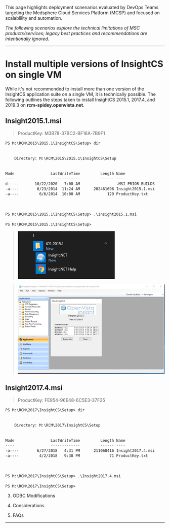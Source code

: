 This page highlights deployment scnenarios evaluated by DevOps Teams targeting the Medsphere Cloud Services Platform (MCSP) and focused on scalablility and automation.

_The following scenarios explore the technical limitations of MSC products/services; legacy best practices and recommendations are intentionally ignored._

---

# Install multiple versions of InsightCS on single VM
While it's not recommended to install more than one version of the InsightCS application suite on a single VM, it is technically possible.  The following outlines the steps taken to install InsightCS 2015.1, 2017.4, and 2019.3 on **rcm-spidey.openvista.net**.

## Insight2015.1.msi
> ProductKey: M3B78-37BC2-BF16A-7B9F1
```
PS M:\RCM\2015\2015.1\InsightCS\Setup> dir


    Directory: M:\RCM\2015\2015.1\InsightCS\Setup


Mode                LastWriteTime         Length Name                                                                                                        
----                -------------         ------ ----                                                                                                        
d-----       10/22/2020   7:08 AM                .MSI PRIOR BUILDS                                                                                           
-a----        6/23/2014  11:24 AM      202461696 Insight2015.1.msi                                                                                           
-a----         6/6/2014  10:00 AM            129 ProductKey.txt                                                                                              



PS M:\RCM\2015\2015.1\InsightCS\Setup> .\Insight2015.1.msi

PS M:\RCM\2015\2015.1\InsightCS\Setup>
```
> ![image.png](/.attachments/image-3ff57e6b-5316-43a0-9384-3e38a2818b62.png)

> ![image.png](/.attachments/image-a806b3eb-a9c5-4ae0-a619-a8227bcbb80e.png)



## Insight2017.4.msi

> ProductKey: FE954-96E48-6C5E3-37F25
```
PS M:\RCM\2017\InsightCS\Setup> dir


    Directory: M:\RCM\2017\InsightCS\Setup


Mode                LastWriteTime         Length Name                                                                       
----                -------------         ------ ----                                                                       
-a----        6/27/2018   4:31 PM      211068416 Insight2017.4.msi                                                          
-a----         4/2/2018   9:38 PM             71 ProductKey.txt                                                             



PS M:\RCM\2017\InsightCS\Setup> .\Insight2017.4.msi

PS M:\RCM\2017\InsightCS\Setup>
```




3. ODBC Modifications

3. Considerations

4. FAQs

---










